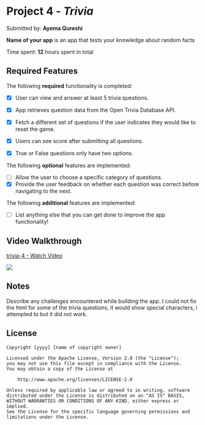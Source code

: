 # Project 4 - *Trivia*

Submitted by: **Ayema Qureshi**

**Name of your app** is an app that tests your knowledge about random facts

Time spent: **12** hours spent in total

## Required Features

The following **required** functionality is completed:

- [X] User can view and answer at least 5 trivia questions.
- [X] App retrieves question data from the Open Trivia Database API.
- [X] Fetch a different set of questions if the user indicates they would like to reset the game.
- [X] Users can see score after submitting all questions.
- [X] True or False questions only have two options.


The following **optional** features are implemented:

  
- [ ] Allow the user to choose a specific category of questions.
- [X] Provide the user feedback on whether each question was correct before navigating to the next.

The following **additional** features are implemented:

- [ ] List anything else that you can get done to improve the app functionality!

## Video Walkthrough
<div>
    <a href="https://www.loom.com/share/1276eb43437a46c4b801f9267e1c7b3b">
      <p>trivia-4 - Watch Video</p>
    </a>
    <a href="https://www.loom.com/share/1276eb43437a46c4b801f9267e1c7b3b">
      <img style="max-width:300px;" src="https://cdn.loom.com/sessions/thumbnails/1276eb43437a46c4b801f9267e1c7b3b-with-play.gif">
    </a>
  </div>
  
## Notes

Describe any challenges encountered while building the app.
I could not fix the html for some of the trivia questions, it would show special characters, i attempted to but it did not work. 

## License

    Copyright [yyyy] [name of copyright owner]

    Licensed under the Apache License, Version 2.0 (the "License");
    you may not use this file except in compliance with the License.
    You may obtain a copy of the License at

        http://www.apache.org/licenses/LICENSE-2.0

    Unless required by applicable law or agreed to in writing, software
    distributed under the License is distributed on an "AS IS" BASIS,
    WITHOUT WARRANTIES OR CONDITIONS OF ANY KIND, either express or implied.
    See the License for the specific language governing permissions and
    limitations under the License.
